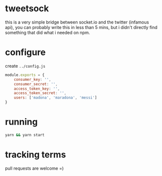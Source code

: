 # tweetsock

this is a very simple bridge between socket.io and the twitter (infamous
api), you can probably write this in less than 5 mins, but i didn't directly
find something that did what i needed on npm.

# configure
create `../config.js`

```js
module.exports = {
    consumer_key: '',
    consumer_secret: '',
    access_token_key: '',
    access_token_secret: '',
    users: ['madona', 'maradona', 'messi']
}
```

# running
```sh
yarn && yarn start
```

# tracking terms
pull requests are welcome =)
